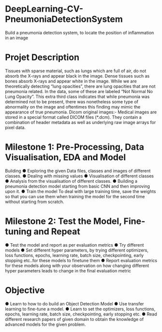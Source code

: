 # DeepLearning-CV-PneumoniaDetectionSystem
Build a pneumonia detection system, to locate the position of inflammation in an image

# Projet Description

Tissues with sparse material, such as lungs which are full of air, do not absorb the X-rays and
appear black in the image. Dense tissues such as bones absorb X-rays and appear white in the
image.
While we are theoretically detecting “lung opacities”, there are lung opacities that are not
pneumonia related.
In the data, some of these are labeled “Not Normal No Lung Opacity”.
This extra third class indicates that while pneumonia was determined not to be present, there
was nonetheless some type of abnormality on the image and oftentimes this finding may mimic
the appearance of true pneumonia.
Dicom original images:- Medical images are stored in a special format called DICOM files
(*.dcm). They contain a combination of header metadata as well as underlying raw image
arrays for pixel data.


# Milestone 1: Pre-Processing, Data Visualisation, EDA and Model
Building
● Exploring the given Data files, classes and images of different classes.
● Dealing with missing values
● Visualisation of different classes
● Analysis from the visualisation of different classes.
● Building a pneumonia detection model starting from basic CNN and then improving
upon it.
● Train the model
To deal with large training time, save the weights so that you can use them when
training the model for the second time without starting from scratch.

# Milestone 2: Test the Model, Fine-tuning and Repeat
● Test the model and report as per evaluation metrics
● Try different models
● Set different hyper parameters, by trying different optimizers, loss functions, epochs,
learning rate, batch size, checkpointing, early stopping etc..for these models to finetune them
● Report evaluation metrics for these models along with your observation on how
changing different hyper parameters leads to change in the final evaluation metric


# Objective

● Learn to how to do build an Object Detection Model
● Use transfer learning to fine-tune a model.
● Learn to set the optimizers, loss functions, epochs, learning rate, batch size,
checkpointing, early stopping etc.
● Read different research papers of given domain to obtain the knowledge of
advanced models for the given problem.
